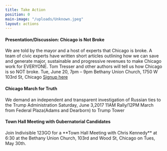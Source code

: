 ```yaml
---
title: Take Action
position: 0
main-image: "/uploads/Unknown.jpeg"
layout: actions
---
```


<h4>Presentation/Discussion: Chicago is Not Broke</h4>

We are told by the mayor and a host of experts that Chicago is broke.  A team of civic experts have written short articles outlining how we can save and generate major, sustainable and progressive revenues to make Chicago work for EVERYONE. Tom Tresser and other authors will tell us how Chicago is so NOT broke.  Tue, June 20, 7pm – 9pm Bethany Union Church, 1750 W 103rd St, Chicago  [Signup here](https://actionnetwork.org/events/chicago-is-not-broke-meet-the-authors-get-organized-for-action)

<h4>Chicago March for Truth</h4>
We demand an independent and transparent investigation of Russian ties to the Trump Administration  Saturday, June 3,2017  11AM Rally/12PM March from Federal Plaza(Adams and Dearborn) to Trump Tower

<h4>Town Hall Meeting with Gubernatorial Candidates</h4>
Join Indivisible 123GO for a **Town Hall Meeting with Chris Kennedy** at 6:30 at the Bethany Union Church, 103rd and Wood St, Chicago on Tues, May 30th.  


